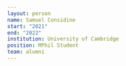 ```yaml
---
layout: person
name: Samuel Considine
start: "2021"
end: "2022"
institution: University of Cambridge
position: MPhil Student
team: alumni
---
```

